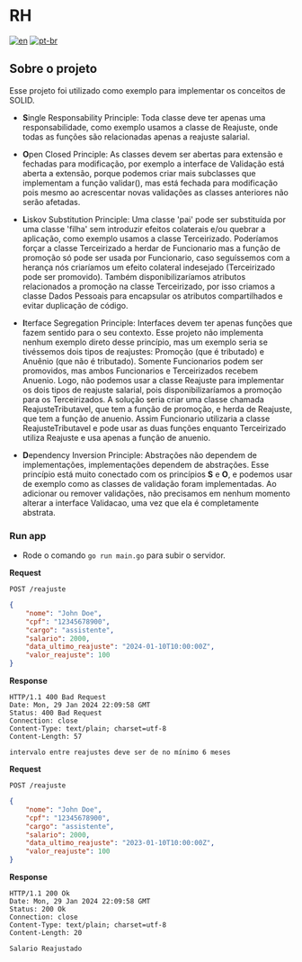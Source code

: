 # RH
[![en](https://img.shields.io/badge/lang-en-red.svg)](https://github.com/jonatasemidio/multilanguage-readme-pattern/blob/master/README.en.md)
[![pt-br](https://img.shields.io/badge/lang-pt--br-green.svg)](https://github.com/jonatasemidio/multilanguage-readme-pattern/blob/master/README.md)

## Sobre o projeto
Esse projeto foi utilizado como exemplo para implementar os conceitos de SOLID.

- **S**ingle Responsability Principle: Toda classe deve ter apenas uma responsabilidade, como exemplo usamos a classe de Reajuste, onde todas as funções são relacionadas apenas a reajuste salarial.

- **O**pen Closed Principle: As classes devem ser abertas para extensão e fechadas para modificação, por exemplo a interface de Validação está aberta a extensão, porque podemos criar mais subclasses que implementam a função validar(), mas está fechada para modificação pois mesmo ao acrescentar novas validações as classes anteriores não serão afetadas.

- **L**iskov Substitution Principle: Uma classe 'pai' pode ser substituída por uma classe 'filha' sem introduzir efeitos colaterais e/ou quebrar a aplicação, como exemplo usamos a classe Terceirizado. Poderíamos forçar a classe Terceirizado a herdar de Funcionario mas a função de promoção só pode ser usada por Funcionario, caso seguíssemos com a herança nós criaríamos um efeito colateral indesejado (Terceirizado pode ser promovido). Também disponibilizaríamos atributos relacionados a promoção na classe Terceirizado, por isso criamos a classe Dados Pessoais para encapsular os atributos compartilhados e evitar duplicação de código.

- **I**terface Segregation Principle: Interfaces devem ter apenas funções que fazem sentido para o seu contexto. Esse projeto não implementa nenhum exemplo direto desse princípio, mas um exemplo seria se tivéssemos dois tipos de reajustes: Promoção (que é tributado) e Anuênio (que não é tributado). Somente Funcionarios podem ser promovidos, mas ambos Funcionarios e Terceirizados recebem Anuenio. Logo, não podemos usar a classe Reajuste para implementar os dois tipos de reajuste salarial, pois disponibilizaríamos a promoção para os Terceirizados. A solução seria criar uma classe chamada ReajusteTributavel, que tem a função de promoção, e herda de Reajuste, que tem a função de anuenio. Assim Funcionario utilizaria a classe ReajusteTributavel e pode usar as duas funções enquanto Terceirizado utiliza Reajuste e usa apenas a função de anuenio.

- **D**ependency Inversion Principle: Abstrações não dependem de implementações, implementações dependem de abstrações. Esse princípio está muito conectado com os princípios **S** e **O**, e podemos usar de exemplo como as classes de validação foram implementadas. Ao adicionar ou remover validações, não precisamos em nenhum momento alterar a interface Validacao, uma vez que ela é completamente abstrata.


### Run app
- Rode o comando `go run main.go` para subir o servidor. 

**Request**

`POST /reajuste`

```json
{
    "nome": "John Doe",
    "cpf": "12345678900",
    "cargo": "assistente",
    "salario": 2000,
    "data_ultimo_reajuste": "2024-01-10T10:00:00Z",
    "valor_reajuste": 100
}
```

**Response**
```
HTTP/1.1 400 Bad Request
Date: Mon, 29 Jan 2024 22:09:58 GMT
Status: 400 Bad Request
Connection: close
Content-Type: text/plain; charset=utf-8
Content-Length: 57

intervalo entre reajustes deve ser de no mínimo 6 meses
```


**Request**

`POST /reajuste`

```json
{
    "nome": "John Doe",
    "cpf": "12345678900",
    "cargo": "assistente",
    "salario": 2000,
    "data_ultimo_reajuste": "2023-01-10T10:00:00Z",
    "valor_reajuste": 100
}
```

**Response**
```
HTTP/1.1 200 Ok
Date: Mon, 29 Jan 2024 22:09:58 GMT
Status: 200 Ok
Connection: close
Content-Type: text/plain; charset=utf-8
Content-Length: 20

Salario Reajustado
```